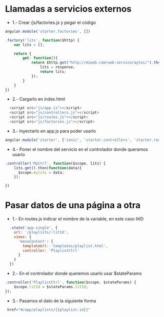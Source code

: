 Llamadas a servicios externos
=============================

- 1.- Crear /js/factories.js y pegar el código
```js
angular.module('starter.factories', [])

.factory('lits', function($http) {
    var lits = [];

    return {
        get: function(){
            return $http.get("http://miweb.com/web-service/aytos/").then(function(response){
                lits = response;
                return lits;
            });
        }
    }
})
```

- 2.- Cargarlo en index.html
```js
  <script src="js/app.js"></script>
  <script src="js/controllers.js"></script>
  <script src="js/routes.js"></script>
  <script src="js/factories.js"></script>
```  

- 3.- Inyectarlo en app.js para poder usarlo
```js
angular.module('starter', ['ionic', 'starter.controllers', 'starter.routes', 'starter.factories'])
```

- 4.- Poner el nombre del servicio en el controlador donde queramos usarlo
```js
.controller('MyCtrl', function($scope, lits) {
    lits.get().then(function(data){
      $scope.mylits = data;
    });

})
```

Pasar datos de una página a otra
================================
- 1.- En routes.js indicar el nombre de la variable, en este caso litID
```js
  .state('app.single', {
    url: '/playlists/:litId',
    views: {
      'menuContent': {
        templateUrl: 'templates/playlist.html',
        controller: 'PlaylistCtrl'
      }
    }
  })
```
- 2.- En el controlador donde queremos usarlo usar $stateParams
```js
.controller('PlaylistCtrl', function($scope, $stateParams) {
    $scope.litId = $stateParams.litId;
});
```

- 3.- Pasamos el dato de la siguiente forma
```js
 href="#/app/playlists/{{playlist.id}}"
```
